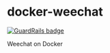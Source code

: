 docker-weechat
==============

[![GuardRails badge](https://badges.production.guardrails.io/moul/docker-weechat.svg)](https://www.guardrails.io)

Weechat on Docker
